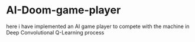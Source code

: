 # AI-Doom-game-player
here i have implemented an AI game player to compete with the machine in Deep Convolutional Q-Learning process
